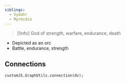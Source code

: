 ```yaml
---
siblings:
  - Vydahr
  - Myrmidia
---
```

> [!info] God of strength, warfare, endurance, death

- Depicted as an orc
- Battle, endurance, strength

## Connections

```dataviewjs
customJS.GraphUtils.connection(dv);
```

